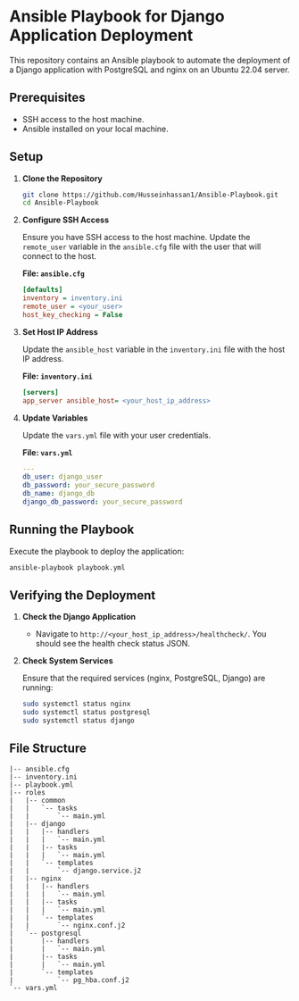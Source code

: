 # Ansible Playbook for Django Application Deployment

This repository contains an Ansible playbook to automate the deployment of a Django application with PostgreSQL and nginx on an Ubuntu 22.04 server.

## Prerequisites

- SSH access to the host machine.
- Ansible installed on your local machine.

## Setup

1. **Clone the Repository**

    ```bash
    git clone https://github.com/Husseinhassan1/Ansible-Playbook.git
    cd Ansible-Playbook
    ```

2. **Configure SSH Access**

    Ensure you have SSH access to the host machine. Update the `remote_user` variable in the `ansible.cfg` file with the user that will connect to the host.

    **File: `ansible.cfg`**

    ```ini
    [defaults]
    inventory = inventory.ini
    remote_user = <your_user>
    host_key_checking = False
    ```

3. **Set Host IP Address**

    Update the `ansible_host` variable in the `inventory.ini` file with the host IP address.

    **File: `inventory.ini`**

    ```ini
    [servers]
    app_server ansible_host= <your_host_ip_address>
    ```

4. **Update Variables**

    Update the `vars.yml` file with your user credentials.

    **File: `vars.yml`**

    ```yaml
    ---
    db_user: django_user
    db_password: your_secure_password
    db_name: django_db
    django_db_password: your_secure_password
    ```

## Running the Playbook

Execute the playbook to deploy the application:

```bash
ansible-playbook playbook.yml
```

## Verifying the Deployment

1. **Check the Django Application**

    - Navigate to `http://<your_host_ip_address>/healthcheck/`. You should see the health check status JSON.

2. **Check System Services**

    Ensure that the required services (nginx, PostgreSQL, Django) are running:

    ```bash
    sudo systemctl status nginx
    sudo systemctl status postgresql
    sudo systemctl status django
    ```

## File Structure

```plaintext
|-- ansible.cfg
|-- inventory.ini
|-- playbook.yml
|-- roles
|   |-- common
|   |   `-- tasks
|   |       `-- main.yml
|   |-- django
|   |   |-- handlers
|   |   |   `-- main.yml
|   |   |-- tasks
|   |   |   `-- main.yml
|   |   `-- templates
|   |       `-- django.service.j2
|   |-- nginx
|   |   |-- handlers
|   |   |   `-- main.yml
|   |   |-- tasks
|   |   |   `-- main.yml
|   |   `-- templates
|   |       `-- nginx.conf.j2
|   `-- postgresql
|       |-- handlers
|       |   `-- main.yml
|       |-- tasks
|       |   `-- main.yml
|       `-- templates
|           `-- pg_hba.conf.j2
`-- vars.yml
```
